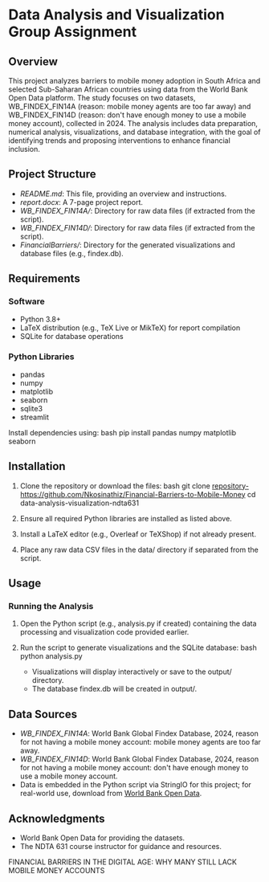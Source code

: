 # Data Analysis and Visualization Group Assignment

## Overview
This project analyzes barriers to mobile money adoption in South Africa and selected Sub-Saharan African countries using data from the World Bank Open Data platform. The study focuses on two datasets, WB_FINDEX_FIN14A (reason: mobile money agents are too far away) and WB_FINDEX_FIN14D (reason: don't have enough money to use a mobile money account), collected in 2024. The analysis includes data preparation, numerical analysis, visualizations, and database integration, with the goal of identifying trends and proposing interventions to enhance financial inclusion.

## Project Structure
- *README.md*: This file, providing an overview and instructions.
- *report.docx*: A 7-page project report.
- *WB_FINDEX_FIN14A/*: Directory for raw data files (if extracted from the script).
- *WB_FINDEX_FIN14D/*: Directory for raw data files (if extracted from the script).
- *FinancialBarriers/*: Directory for the generated visualizations and database files (e.g., findex.db).

## Requirements
### Software
- Python 3.8+
- LaTeX distribution (e.g., TeX Live or MikTeX) for report compilation
- SQLite for database operations

### Python Libraries
- pandas
- numpy
- matplotlib
- seaborn
- sqlite3
- streamlit

Install dependencies using:
bash
pip install pandas numpy matplotlib seaborn


## Installation
1. Clone the repository or download the files:
   bash
   git clone <repository-https://github.com/Nkosinathiz/Financial-Barriers-to-Mobile-Money>
   cd data-analysis-visualization-ndta631
   
2. Ensure all required Python libraries are installed as listed above.
3. Install a LaTeX editor (e.g., Overleaf or TeXShop) if not already present.
4. Place any raw data CSV files in the data/ directory if separated from the script.

## Usage
### Running the Analysis
1. Open the Python script (e.g., analysis.py if created) containing the data processing and visualization code provided earlier.
2. Run the script to generate visualizations and the SQLite database:
   bash
   python analysis.py
   
   - Visualizations will display interactively or save to the output/ directory.
   - The database findex.db will be created in output/.


## Data Sources
- *WB_FINDEX_FIN14A*: World Bank Global Findex Database, 2024, reason for not having a mobile money account: mobile money agents are too far away.
- *WB_FINDEX_FIN14D*: World Bank Global Findex Database, 2024, reason for not having a mobile money account: don't have enough money to use a mobile money account.
- Data is embedded in the Python script via StringIO for this project; for real-world use, download from [World Bank Open Data](https://data.worldbank.org/).


## Acknowledgments
- World Bank Open Data for providing the datasets.
- The NDTA 631 course instructor for guidance and resources.

FINANCIAL BARRIERS IN THE DIGITAL AGE: WHY MANY STILL LACK MOBILE MONEY ACCOUNTS

